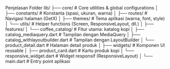 
Penjelasan Folder 
lib/
├── core/                  # Core utilities & global configurations
│   ├── constants/         # Konstanta (spasi, ukuran, warna)
│   ├── routes/            # Navigasi halaman (GetX)
│   ├── themes/            # Tema aplikasi (warna, font, style)
│   └── utils/             # Helper functions (Screen, ResponsiveLayout, dll.)
│
├── features/
│   └── coffee_catalog/    # Fitur utama: katalog kopi
│       ├── catalog_mediaquery.dart      # Tampilan dengan MediaQuery
│       ├── catalog_withlayoutbuilder.dart  # Tampilan dengan LayoutBuilder
│       └── product_detail.dart          # Halaman detail produk
│
├── widgets/               # Komponen UI reusable
│   ├── product_card.dart  # Kartu produk kopi
│   └── responsive_widget.dart  # Widget responsif (ResponsiveLayout)
│
└── main.dart              # Entry point aplikasi
